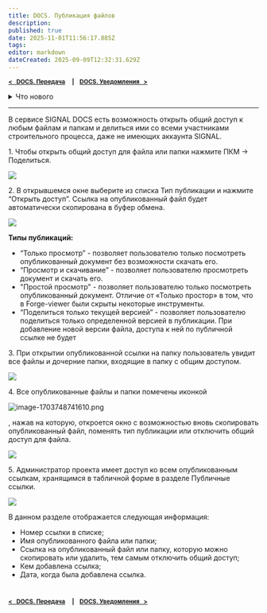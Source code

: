 ```yaml
---
title: DOCS. Публикация файлов
description: 
published: true
date: 2025-11-01T11:56:17.885Z
tags: 
editor: markdown
dateCreated: 2025-09-09T12:32:31.629Z
---
```


<sub>**[<   DOCS. Передача](/ru/docs/documentsTransfers)     **|**     [DOCS. Уведомления   >](/ru/docs/notifications)**</sub>

<details>
<summary>Что нового</summary>
  
> Здесь перечислены основные изменения. Для получения подробностей нажмите на номер версии.
{.is-info}

**Обозначения**
:fire: — новые возможности
:sparkles: — доработки функционала
:hammer_and_wrench: — исправление ошибок

----
**[2025.33](/general/updates/2025-33)** ^30.10.2025^
:fire: Реализовали настройку отображения элементов и их свойств в моделях для простого просмотра.
  
----
**[2025.32](/general/updates/2025-32)** ^23.10.2025^
:sparkles: Добавили возможность задавать дату отключения публичной ссылки.
  
----
**[2025.31](/general/updates/2025-31)** ^16.10.2025^
:sparkles: Реализовали вывод сообщения в режиме простого просмотра.
  
----
**[2025.26](/general/updates/2025-26)** ^11.09.2025^
:hammer_and_wrench: Исправили ошибку скачивания папки по публичной ссылке.

> Информация о более ранних обновлениях доступна в закрытом Telegam канале для пользователей SIGNAL. Для добавления **[обращайетесь в поддержку](/general/support)**.
{.is-info}

</details>
  
----

В сервисе SIGNAL DOCS есть возможность открыть общий доступ к любым файлам и папкам и делиться ими со всеми участниками строительного процесса, даже не имеющих аккаунта SIGNAL.

1\. Чтобы открыть общий доступ для файла или папки нажмите ПКМ → Поделиться.

![](https://lh7-rt.googleusercontent.com/docsz/AD_4nXfyxl8AwynNTwv1JW1Z6EE_TOFjvid5wOSjfw527lxJtM-GVD1bOaqC-e7Chr4GPuUz5FslVI176u-x3b38UDT-7pKLUDVJ8IFsMmTBScmWrJm7_CMySnEGbN5sukT9tw?key=jsauY7gtcpEA07Snv4NNyw)

2\. В открывшемся окне выберите из списка Тип публикации и нажмите “Открыть доступ”. Ссылка на опубликованный файл будет автоматически скопирована в буфер обмена.

![](https://lh7-rt.googleusercontent.com/docsz/AD_4nXez8D73245JWrGuYLjJU6_RtEhWQ7fGTgy0ou-wlr3x-ia9DS2nmTmREA5p1j0nRYz-6JjjXbG32L3Woia1Ssv6tkQ6w5dWVJkLn6jNtc06e3hXZ2wMueglo3GMy5rbZA?key=jsauY7gtcpEA07Snv4NNyw)

**Типы публикаций:**

-   “Только просмотр” - позволяет пользователю только посмотреть опубликованный документ без возможности скачать его.
-   “Просмотр и скачивание” - позволяет пользователю просмотреть документ и скачать его.
-   "Простой просмотр" - позволяет пользователю только посмотреть опубликованный документ. Отличие от «Только простор» в том, что в Forge-viewer были скрыты некоторые инструменты.
-   “Поделиться только текущей версией” - позволяет пользователю поделиться только определенной версией в публикации. При добавление новой версии файла, доступа к ней по публичной ссылке не будет

3\. При открытии опубликованной ссылки на папку пользователь увидит все файлы и дочерние папки, входящие в папку с общим доступом.

![](https://lh7-rt.googleusercontent.com/docsz/AD_4nXfI6Bw-9xLvIMIT4g8LbwYs2q624jC08ZOa2bQpRdvYawv8O5dDg52wGVyMMF7j_txvFsjg2KH2knPvRngCgFzGGmGSKjWyhT3aJkz4Qr69Rg6uWCWmJVkMkd2Nmcgoc_I?key=jsauY7gtcpEA07Snv4NNyw)

4\. Все опубликованные файлы и папки помечены иконкой 

![image-1703748741610.png](https://lh7-rt.googleusercontent.com/docsz/AD_4nXeZhHwagBsgQh4qJm-MoEWCYkydIFbbbokzkttJjfqUcUdH1IIyNBJ3F0wie2aj8t9sx1sA1VssVE6VQuwbuCcRUFfA9FKGSO-J2emcup2cqreuRRZkYthYZRrGQ9uMqnNYbtCR3ynTpcOvR2Dv?key=jsauY7gtcpEA07Snv4NNyw)

, нажав на которую, откроется окно с возможностью вновь скопировать опубликованный файл, поменять тип публикации или отключить общий доступ для файла.

![](https://lh7-rt.googleusercontent.com/docsz/AD_4nXf9QUb-H29qhY9eWvRMxW_A4QGRsrOx-x3WCXEg24rPaaOtvHCrV00BJYpzdT-AhSMKkEXXxedpWe-I-xlE2d4BcWngeAd9EMStMmam0ZvvQtVP_DAyJ_V0ehfuGTDiqxc?key=jsauY7gtcpEA07Snv4NNyw)

5\. Администратор проекта имеет доступ ко всем опубликованным ссылкам, хранящимся в табличной форме в разделе Публичные ссылки.

![](https://lh7-rt.googleusercontent.com/docsz/AD_4nXeyYgH5wNi8b1g7QVwSieYcefqhlAH5yhLAAODneC6s7FATz_iGMZKX3roF_rZVRTqeGx0yOCq6ts6uukDUSRpZcnOZfOTKAFWkjYsxPu154yDnl5G0Yql88ZBZ49YdEAo?key=jsauY7gtcpEA07Snv4NNyw)

В данном разделе отображается следующая информация:

-   Номер ссылки в списке;
-   Имя опубликованного файла или папки;
-   Ссылка на опубликованный файл или папку, которую можно скопировать или удалить, тем самым отключить общий доступ;
-   Кем добавлена ссылка;
-   Дата, когда была добавлена ссылка.

#
<sub>**[<   DOCS. Передача](/ru/docs/documentsTransfers)     **|**     [DOCS. Уведомления   >](/ru/docs/notifications)**</sub>